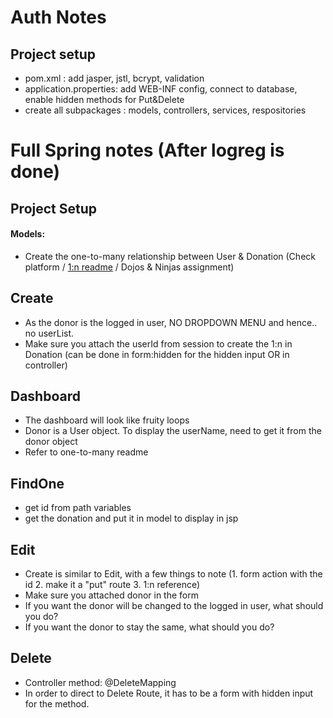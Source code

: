 # Auth Notes
## Project setup
- pom.xml : add jasper, jstl, bcrypt, validation
- application.properties: add WEB-INF config, connect to database, enable hidden methods for Put&Delete
- create all subpackages : models, controllers, services, respositories

# Full Spring notes (After logreg is done)
## Project Setup
#### Models: 
- Create the one-to-many relationship between User & Donation (Check platform / [1:n readme](/Java4MVC#2-models) / Dojos & Ninjas assignment)

## Create 
- As the donor is the logged in user, NO DROPDOWN MENU and hence.. no userList.
- Make sure you attach the userId from session to create the 1:n in Donation (can be done in form:hidden for the hidden input OR in controller)

## Dashboard 
- The dashboard will look like fruity loops 
- Donor is a User object. To display the userName, need to get it from the donor object
- Refer to one-to-many readme

## FindOne 
- get id from path variables
- get the donation and put it in model to display in jsp

## Edit 
- Create is similar to Edit, with a few things to note (1. form action with the id 2. make it a "put" route 3. 1:n reference)
- Make sure you attached donor in the form
- If you want the donor will be changed to the logged in user, what should you do?
- If you want the donor to stay the same, what should you do?


## Delete
- Controller method: @DeleteMapping
- In order to direct to Delete Route, it has to be a form with hidden input for the method. 

